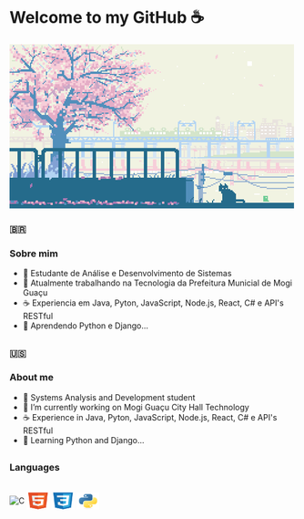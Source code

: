 # Welcome to my GitHub ☕
![PixelArt](tumblr_nm6j1ghB7C1qze3hdo1_500.gif) 

### 🇧🇷

### Sobre mim

  - 📖 Estudante de Análise e Desenvolvimento de Sistemas
  - 🔭 Atualmente trabalhando na Tecnologia da Prefeitura Municial de Mogi Guaçu
  - ☕ Experiencia em Java, Pyton, JavaScript, Node.js, React, C# e API's RESTful
  - 🌱 Aprendendo Python e Django...
    
## 
### 🇺🇸

### About me

  - 📖 Systems Analysis and Development student
  - 🔭 I’m currently working on Mogi Guaçu City Hall Technology
  - ☕ Experience in Java, Pyton, JavaScript, Node.js, React, C# e API's RESTful
  - 🌱 Learning Python and Django...
    
##
### Languages

<div style="display: inline_block "><br>
  <img align="center" alt="C" height="30" width="40" src="https://cdn.jsdelivr.net/gh/devicons/devicon/icons/c/c-original.svg" />
  <img align="center" alt="HTML" height="30" width="40" src="https://raw.githubusercontent.com/devicons/devicon/master/icons/html5/html5-original.svg">
  <img align="center" alt="CSS" height="30" width="40" src="https://raw.githubusercontent.com/devicons/devicon/master/icons/css3/css3-original.svg">
  <img align="center" alt="PYTHON" height="30" width="40" src="https://raw.githubusercontent.com/devicons/devicon/master/icons/python/python-original.svg">
